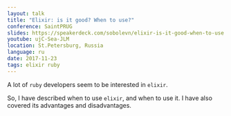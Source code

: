 ```yaml
---
layout: talk
title: "Elixir: is it good? When to use?"
conference: SaintPRUG
slides: https://speakerdeck.com/sobolevn/elixir-is-it-good-when-to-use
youtube: ujC-Sea-JLM
location: St.Petersburg, Russia
language: ru
date: 2017-11-23
tags: elixir ruby
---
```


A lot of `ruby` developers seem to be interested in `elixir`.

So, I have described when to use `elixir`, and when to use it.
I have also covered its advantages and disadvantages.
